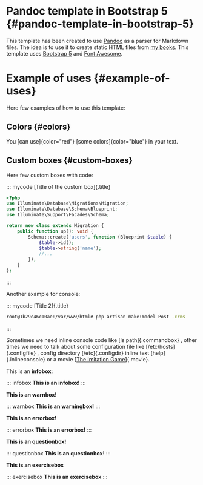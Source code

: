 
# Pandoc template in Bootstrap 5 {#pandoc-template-in-bootstrap-5}

This template has been created to use [Pandoc](https://pandoc.org/) as a parser for Markdown files. The idea is to use it to create static HTML files from [my books](https://github.com/yuki/my-books). This template uses [Bootstrap 5](https://getbootstrap.com/) and [Font Awesome](https://fontawesome.com/).

# Example of uses {#example-of-uses}

Here few examples of how to use this template:

## Colors {#colors}

You [can use]{color="red"} [some colors]{color="blue"} in your text.

## Custom boxes {#custom-boxes}

Here few custom boxes with code:

::: mycode
[Title of the custom box]{.title}

``` php
<?php
use Illuminate\Database\Migrations\Migration;
use Illuminate\Database\Schema\Blueprint;
use Illuminate\Support\Facades\Schema;

return new class extends Migration {
    public function up(): void {
        Schema::create('users', function (Blueprint $table) {
            $table->id();
            $table->string('name');
            //...
        });
    }
};
```
:::

Another example for console:

::: mycode
[Title 2]{.title}

``` bash
root@1b29e46c10ae:/var/www/html# php artisan make:model Post -crms
```
:::

Sometimes we need inline console code like [ls path]{.commandbox} , other times we need to talk about some configuration file like [/etc/hosts]{.configfile} , config directory [/etc]{.configdir} inline text [help]{.inlineconsole} or a movie [[The Imitation Game](https://www.imdb.com/title/tt2084970/)]{.movie}.

This is an **infobox**:

::: infobox
**This is an infobox!**
:::

**This is an warnbox!**

::: warnbox
**This is an warningbox!**
:::

**This is an errorbox!**

::: errorbox
**This is an errorbox!**
:::

**This is an questionbox!**

::: questionbox
**This is an questionbox!**
:::

**This is an exercisebox**

::: exercisebox
**This is an exercisebox**
:::
